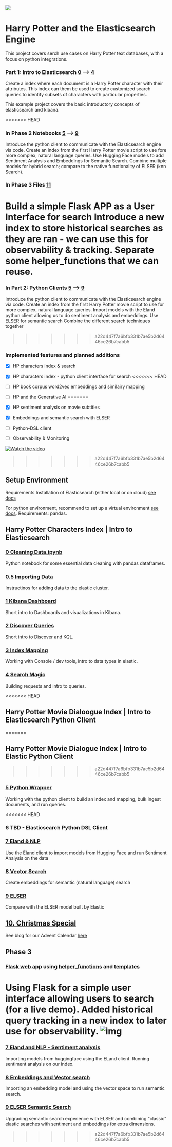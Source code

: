 ![](img/LOGO.png)
# Harry Potter and the Elasticsearch Engine

This project covers serch use cases on Harry Potter text databases, with a focus on python integrations.

### Part 1: Intro to Elasticsearch [0](/0.%20Cleaning%20Data.ipynb) --> [4](/4.%20Search%20Magic.md)
Create a index where each document is a Harry Potter character with their attributes. This index can them be used to create customized search queries to identify subsets of characters with particular properties.

This example project covers the basic introductory concepts of elasticsearch and kibana. 

<<<<<<< HEAD
### In Phase 2 Notebooks [5](/5.%20Python%20Wrapper.ipynb) --> [9](/9.%20ELSER%20Semantic%20Search.ipynb)
Introduce the python client to communicate with the Elasticsearch engine via code. Create an index from the first Harry Potter movie script to use fore more complex, natural language queries.
Use Hugging Face models to add Sentiment Analysis and Embeddings for Semantic Search.
Combine multiple models for hybrid search; compare to the native functionality of ELSER (knn Search).

### In Phase 3 Files [11](/web_app.py) 
Build a simple Flask APP as a User Interface for search
Introduce a new index to store historical searches as they are ran - we can use this for observability & tracking.
Separate some helper_functions that we can reuse. 
=======
### In Part 2: Python Clients [5](/5.%20Python%20Wrapper.ipynb) --> [9](/9.%20ELSER%20Semantic%20Search.ipynb)
Introduce the python client to communicate with the Elasticsearch engine via code. Create an index from the first Harry Potter movie script to use for more complex, natural language queries.
Import models with the Eland python client allowing us to do sentiment analysis and embeddings.
Use ELSER for semantic search
Combine the different search techniques together

>>>>>>> a22d447f7a6bfb331b7ae5b2d6446ce26b7cabb5

### Implemented features and planned additions
- [X] HP characters index & search
- [X] HP characters index - python client interface for search
<<<<<<< HEAD
- [ ] HP book corpus word2vec embeddings and similairy mapping
- [ ] HP and the Generative AI
=======
- [X] HP sentiment analysis on movie subtitles
- [X] Embeddings and semantic search with ELSER
- [ ] Python-DSL client
- [ ] Observability & Monitoring


[![Watch the video](img/yb.png)](https://www.youtube.com/watch?v=avxqGSPyKOA)

>>>>>>> a22d447f7a6bfb331b7ae5b2d6446ce26b7cabb5


## Setup Environment

Requirements
Installation of Elasticsearch (either local or on cloud) [see docs](https://www.elastic.co/guide/en/elasticsearch/reference/current/install-elasticsearch.html)

For python environment, recommend to set up a virtual environment [see docs](https://docs.python.org/3/library/venv.html). 
Requirements: pandas. 

## Harry Potter Characters Index | Intro to Elasticsearch

### [0 Cleaning Data.ipynb](/0.%20Cleaning%20Data.ipynb)
Python notebook for some essential data cleaning with pandas dataframes.

### [0.5 Importing Data](/0.5.%20%20Importing%20Data.md)
Instructinos for adding data to the elastic cluster.

### [1 Kibana Dashboard](/1.%20Kibana%20Dashboard.md)
Short intro to Dashboards and visualizations in Kibana.

### [2 Discover Queries](/2.%20Discover%20Queries.md)
Short intro to Discover and KQL.

### [3 Index Mapping](/3.%20Index%20Mapping)
Working with Console / dev tools, intro to data types in elastic.

### [4 Search Magic](/4.%20Search%20Magic.md)
Building requests and intro to queries.

<<<<<<< HEAD
## Harry Potter Movie Dialoogue Index | Intro to Elasticsearch Python Client
=======
## Harry Potter Movie Dialogue Index | Intro to Elastic Python Client
>>>>>>> a22d447f7a6bfb331b7ae5b2d6446ce26b7cabb5

### [5 Python Wrapper](/5.%20Python%20Wrapper.ipynb)
Working with the python client to build an index and mapping, bulk ingest documents, and run queries.

<<<<<<< HEAD
### 6 TBD - Elasticsearch Python DSL Client

### [7 Eland & NLP](/7.%20Eland%20Client%20&%20%20NLP.ipynb)
Use the Eland client to import models from Hugging Face and run Sentiment Analysis on the data

### [8 Vector Search](/8.%20Vector%20Search.ipynb)
Create embeddings for semantic (natural language) search

### [9 ELSER](/9.%20ELSER%20Semantic%20Search.ipynb)
Compare with the ELSER model built by Elastic

## [10. Christmas Special](/10.%20Christmas%20+%20Books%20Special%20edition.ipynb)
See blog for our Advent Calendar [here](https://discuss.elastic.co/t/dec-18th-2023-en-the-most-magical-time-of-the-year-using-semantic-search-to-find-the-most-festive-harry-potter-moments/347615)

## Phase 3

### [Flask web app](/web_app.py) using [helper_functions](/helper_functions.py) and [templates](/templates/)
Using Flask for a simple user interface allowing users to search (for a live demo). Added historical query tracking in a new index to later use for observability. 
![img](/img/web_app.jpeg)
=======
### [7 Eland and NLP - Sentiment analysis](/7.%20Eland%20Client%20&%20%20NLP.ipynb)
Importing models from huggingface using the ELand client. Running sentiment analysis on our index.

### [8 Embeddings and Vector search](/8.%20Vector%20Search.ipynb)
Importing an embedding model and using the vector space to run semantic search.

### [9 ELSER Semantic Search](/9.%20ELSER%20Semantic%20Search.ipynb)
Upgrading semantic search experience with ELSER and combining "classic" elastic searches with sentiment and embeddings for extra dimensions.
>>>>>>> a22d447f7a6bfb331b7ae5b2d6446ce26b7cabb5
